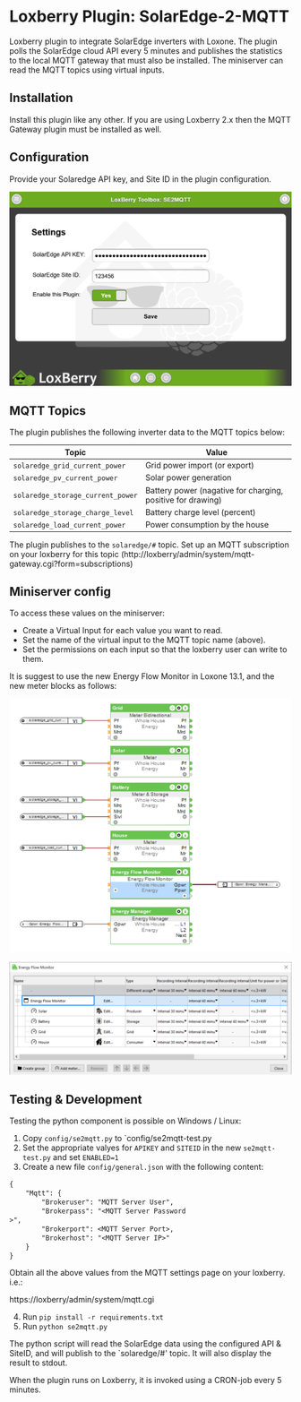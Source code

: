 # Loxberry Plugin: SolarEdge-2-MQTT

Loxberry plugin to integrate SolarEdge inverters with Loxone. The plugin polls the SolarEdge cloud API every 5 minutes and publishes the statistics to the local MQTT gateway that must also be installed. The miniserver can read the MQTT topics using virtual inputs.

## Installation

Install this plugin like any other. If you are using Loxberry 2.x then the MQTT Gateway plugin must be installed as well.

## Configuration

Provide your Solaredge API key, and Site ID in the plugin configuration. 

![](https://raw.githubusercontent.com/strobejb/loxberry-plugin-solaredge2mqtt/assets/se2mqtt-config.png)

## MQTT Topics

The plugin publishes the following inverter data to the MQTT topics below: 

| Topic | Value |
| --- | --- |
| `solaredge_grid_current_power` | Grid power import (or export) | 
| `solaredge_pv_current_power` | Solar power generation | 
| `solaredge_storage_current_power` | Battery power (nagative for charging, positive for drawing) | 
| `solaredge_storage_charge_level` | Battery charge level (percent) | 
| `solaredge_load_current_power` | Power consumption by the house | 

The plugin publishes to the `solaredge/#` topic. Set up an MQTT subscription on your loxberry for this topic (http://loxberry/admin/system/mqtt-gateway.cgi?form=subscriptions)

## Miniserver config

To access these values on the miniserver:

* Create a Virtual Input for each value you want to read.
* Set the name of the virtual input to the MQTT topic name (above).
* Set the permissions on each input so that the loxberry user can write to them.

It is suggest to use the new Energy Flow Monitor in Loxone 13.1, and the new meter blocks as follows:

![](https://raw.githubusercontent.com/strobejb/loxberry-plugin-solaredge2mqtt/assets/mqtt-loxone.png)

![](https://raw.githubusercontent.com/strobejb/loxberry-plugin-solaredge2mqtt/assets/energy-flow.png)



## Testing & Development

Testing the python component is possible on Windows / Linux:

1. Copy `config/se2mqtt.py` to `config/se2mqtt-test.py
2. Set the appropriate valyes for `APIKEY` and `SITEID` in the new `se2mqtt-test.py` and set `ENABLED=1`
3. Create a new file `config/general.json` with the following content:
```
{
    "Mqtt": {
        "Brokeruser": "MQTT Server User",
        "Brokerpass": "<MQTT Server Password
>",
        "Brokerport": <MQTT Server Port>,
        "Brokerhost": "<MQTT Server IP>"
    }
}
```
Obtain all the above values from the MQTT settings page on your loxberry. i.e.:

https://loxberry/admin/system/mqtt.cgi

4. Run `pip install -r requirements.txt` 
5. Run `python se2mqtt.py` 

The python script will read the SolarEdge data using the configured API & SiteID, and will publish to the `solaredge/#' topic. It will also display the result to stdout. 

When the plugin runs on Loxberry, it is invoked using a CRON-job every 5 minutes.